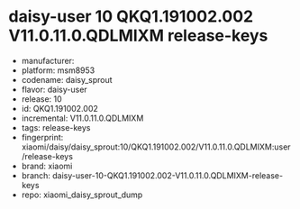 # daisy-user 10 QKQ1.191002.002 V11.0.11.0.QDLMIXM release-keys
- manufacturer: 
- platform: msm8953
- codename: daisy_sprout
- flavor: daisy-user
- release: 10
- id: QKQ1.191002.002
- incremental: V11.0.11.0.QDLMIXM
- tags: release-keys
- fingerprint: xiaomi/daisy/daisy_sprout:10/QKQ1.191002.002/V11.0.11.0.QDLMIXM:user/release-keys
- brand: xiaomi
- branch: daisy-user-10-QKQ1.191002.002-V11.0.11.0.QDLMIXM-release-keys
- repo: xiaomi_daisy_sprout_dump
